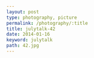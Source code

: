 ```yaml
---
layout: post
type: photography, picture
permalink: /photography/:title
title: julytalk-42
date: 2014-01-16
keyword: julytalk
path: 42.jpg
---
```




